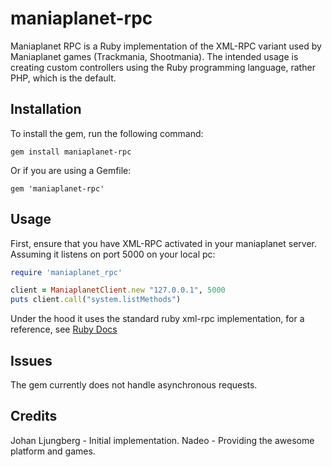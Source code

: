 maniaplanet-rpc
======

Maniaplanet RPC is a Ruby implementation of the XML-RPC variant used by Maniaplanet games (Trackmania, Shootmania).
The intended usage is creating custom controllers using the Ruby programming language, rather PHP, which is the default.

Installation
------------

To install the gem, run the following command:
```
gem install maniaplanet-rpc
```
Or if you are using a Gemfile:
```
gem 'maniaplanet-rpc'
```
Usage
-----

First, ensure that you have XML-RPC activated in your maniaplanet server. Assuming it listens on port 5000 on your local pc:
```ruby
require 'maniaplanet_rpc'

client = ManiaplanetClient.new "127.0.0.1", 5000
puts client.call("system.listMethods")
```

Under the hood it uses the standard ruby xml-rpc implementation, for a reference, see [Ruby Docs]

[Ruby Docs]: http://www.ruby-doc.org/stdlib-2.0/libdoc/xmlrpc/rdoc/XMLRPC/Client.html


Issues
------

The gem currently does not handle asynchronous requests.

Credits
-------

Johan Ljungberg - Initial implementation.
Nadeo - Providing the awesome platform and games.